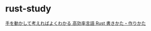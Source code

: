 # rust-study

[手を動かして考えればよくわかる 高効率言語 Rust 書きかた・作りかた](https://www.amazon.co.jp/%E6%89%8B%E3%82%92%E5%8B%95%E3%81%8B%E3%81%97%E3%81%A6%E8%80%83%E3%81%88%E3%82%8C%E3%81%B0%E3%82%88%E3%81%8F%E3%82%8F%E3%81%8B%E3%82%8B-%E9%AB%98%E5%8A%B9%E7%8E%87%E8%A8%80%E8%AA%9E-Rust-%E6%9B%B8%E3%81%8D%E3%81%8B%E3%81%9F%E3%83%BB%E4%BD%9C%E3%82%8A%E3%81%8B%E3%81%9F-%E3%82%AF%E3%82%B8%E3%83%A9%E9%A3%9B%E8%A1%8C%E6%9C%BA/dp/4802613512/ref=sr_1_5?__mk_ja_JP=%E3%82%AB%E3%82%BF%E3%82%AB%E3%83%8A&crid=18E1A6XH9P41C&keywords=Rust&qid=1647736574&sprefix=rust%2Caps%2C473&sr=8-5)